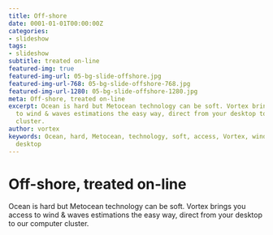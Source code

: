 ```yaml
---
title: Off-shore
date: 0001-01-01T00:00:00Z
categories:
- slideshow
tags:
- slideshow
subtitle: treated on-line
featured-img: true
featured-img-url: 05-bg-slide-offshore.jpg
featured-img-url-768: 05-bg-slide-offshore-768.jpg
featured-img-url-1280: 05-bg-slide-offshore-1280.jpg
meta: Off-shore, treated on-line
excerpt: Ocean is hard but Metocean technology can be soft. Vortex brings you access
  to wind & waves estimations the easy way, direct from your desktop to our computer
  cluster.
author: vortex
keywords: Ocean, hard, Metocean, technology, soft, access, Vortex, wind, waves, estimations,
  desktop
---
```


# Off-shore, treated on-line

Ocean is hard but Metocean technology can be soft. Vortex brings you access to wind & waves estimations the easy way, direct from your desktop to our computer cluster.
